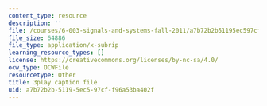 ```yaml
---
content_type: resource
description: ''
file: /courses/6-003-signals-and-systems-fall-2011/a7b72b2b51195ec597cff96a53ba402f_OT04cEdpK-M.vtt
file_size: 64886
file_type: application/x-subrip
learning_resource_types: []
license: https://creativecommons.org/licenses/by-nc-sa/4.0/
ocw_type: OCWFile
resourcetype: Other
title: 3play caption file
uid: a7b72b2b-5119-5ec5-97cf-f96a53ba402f
---
```

